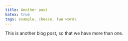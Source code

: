 ```yaml
---
title: Another post
katex: true
tags: example, cheese, two words
---
```


This is another blog post, so that we have more than one.
